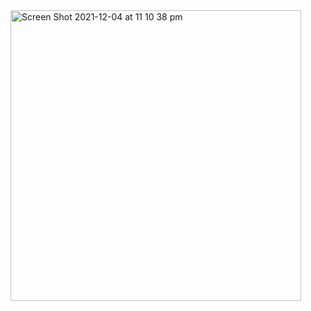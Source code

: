 <img width="465" alt="Screen Shot 2021-12-04 at 11 10 38 pm" src="https://user-images.githubusercontent.com/65474495/144708906-ed285ab2-21ba-4266-bcbf-b7fe3913903a.png">
